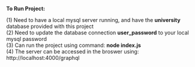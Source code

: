**To Run Project:**<br/>

(1) Need to have a local mysql server running, and have the **university** database provided with this project<br/>
(2) Need to update the database connection **user_password** to your local mysql password<br/>
(3) Can run the project using command: **node index.js**<br/>
(4) The server can be accessed in the broswer using: http://localhost:4000/graphql<br/>
